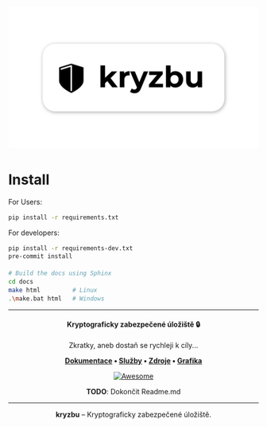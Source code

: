<h1 align="center"> 
<img
  width="600"
  alt="RIS logo"
  src="./graphics/kryzbu.png">
</h1>

# Install

For Users:
```bash
pip install -r requirements.txt
```

For developers:
```bash
pip install -r requirements-dev.txt
pre-commit install

# Build the docs using Sphinx
cd docs
make html         # Linux
.\make.bat html   # Windows
```

--------

<h4 align="center">
Kryptograficky zabezpečené úložiště  🔒
</h4>
<p align="center">
  Zkratky, aneb dostaň se rychleji k cíly...
</p>
<p align="center">
 <strong>
   <a href="./docs/">Dokumentace</a>
  •
  <a href="./services">Služby</a>
  •
  <a href="./sources">Zdroje</a>
   •
  <a href="./graphics">Grafika</a>
 </strong>
</p>
<p align="center">
 <a href="https://github.com/awesome-selfhosted/awesome-selfhosted"><img
  alt="Awesome"
  src="https://cdn.rawgit.com/sindresorhus/awesome/d7305f38d29fed78fa85652e3a63e154dd8e8829/media/badge.svg"></a>
</p>

<p align="center">
  <b>TODO</b>: Dokončit Readme.md
</p>



------

<p align=center> <b>kryzbu</b> – Kryptograficky zabezpečené úložiště. </p>

